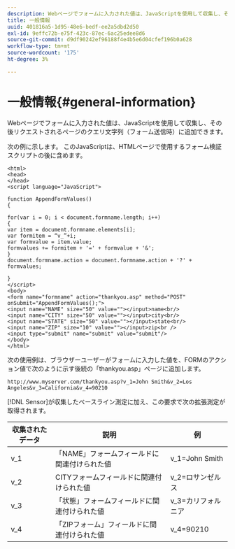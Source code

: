 ```yaml
---
description: Webページでフォームに入力された値は、JavaScriptを使用して収集し、その後リクエストされるページのクエリ文字列（フォーム送信時）に追加できます。
title: 一般情報
uuid: 401816a5-1d95-48e6-bedf-ee2a5dbd2d50
exl-id: 9effc72b-e75f-423c-87ec-6ac25edee8d6
source-git-commit: d9df90242ef96188f4e4b5e6d04cfef196b0a628
workflow-type: tm+mt
source-wordcount: '175'
ht-degree: 3%

---
```


# 一般情報{#general-information}

Webページでフォームに入力された値は、JavaScriptを使用して収集し、その後リクエストされるページのクエリ文字列（フォーム送信時）に追加できます。

次の例に示します。 このJavaScriptは、HTMLページで使用するフォーム検証スクリプトの後に含めます。

```
<html> 
<head> 
</head> 
<script language="JavaScript"> 
 
function AppendFormValues() 
{ 
 
for(var i = 0; i < document.formname.length; i++) 
{ 
var item = document.formname.elements[i]; 
var formitem = “v_”+i; 
var formvalue = item.value; 
formvalues += formitem + '=' + formvalue + '&'; 
} 
document.formname.action = document.formname.action + '?' + formvalues; 
 
} 
</script> 
<body> 
<form name="formname" action="thankyou.asp" method="POST" onSubmit="AppendFormValues();"> 
<input name="NAME" size="50" value=""></input>name<br/> 
<input name="CITY" size="50" value=""></input>city<br/> 
<input name="STATE" size="50" value=""></input>state<br/> 
<input name="ZIP" size="10" value=""></input>zip<br /> 
<input type="submit" name="submit" value="submit"/> 
</body> 
</html> 
```

次の使用例は、ブラウザーユーザーがフォームに入力した値を、FORMのアクション値で次のように示す後続の「thankyou.asp」ページに追加します。

```
http://www.myserver.com/thankyou.asp?v_1=John Smith&v_2=Los Angeles&v_3=California&v_4=90210
```

[!DNL Sensor]が収集したベースライン測定に加え、この要求で次の拡張測定が取得されます。

| 収集されたデータ | 説明 | 例 |
|---|---|---|
| v_1 | 「NAME」フォームフィールドに関連付けられた値 | v_1=John Smith |
| v_2 | CITYフォームフィールドに関連付けられた値 | v_2=ロサンゼルス |
| v_3 | 「状態」フォームフィールドに関連付けられた値 | v_3=カリフォルニア |
| v_4 | 「ZIPフォーム」フィールドに関連付けられた値 | v_4=90210 |
